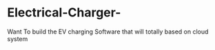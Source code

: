 # Electrical-Charger-
Want To build the EV charging Software that will totally based on cloud system 
